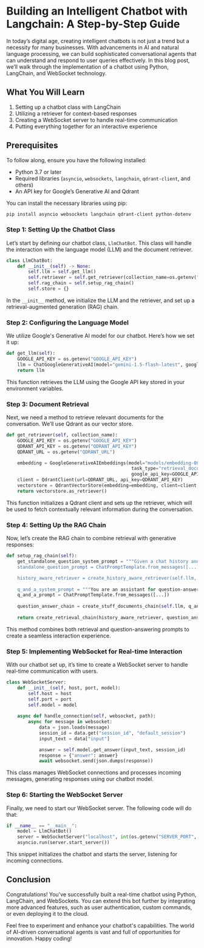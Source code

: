# Building an Intelligent Chatbot with Langchain: A Step-by-Step Guide

In today’s digital age, creating intelligent chatbots is not just a trend but a necessity for many businesses. With advancements in AI and natural language processing, we can build sophisticated conversational agents that can understand and respond to user queries effectively. In this blog post, we’ll walk through the implementation of a chatbot using Python, LangChain, and WebSocket technology.

## What You Will Learn

1. Setting up a chatbot class with LangChain
2. Utilizing a retriever for context-based responses
3. Creating a WebSocket server to handle real-time communication
4. Putting everything together for an interactive experience

## Prerequisites

To follow along, ensure you have the following installed:

- Python 3.7 or later
- Required libraries (`asyncio`, `websockets`, `langchain`, `qdrant-client`, and others)
- An API key for Google’s Generative AI and Qdrant

You can install the necessary libraries using pip:

```bash
pip install asyncio websockets langchain qdrant-client python-dotenv
```

### Step 1: Setting Up the Chatbot Class

Let’s start by defining our chatbot class, `LlmChatBot`. This class will handle the interaction with the language model (LLM) and the document retriever.

```python
class LlmChatBot:
    def __init__(self) -> None:
        self.llm = self.get_llm()
        self.retriever = self.get_retriever(collection_name=os.getenv("COLLECTION_NAME", "chatbot"))
        self.rag_chain = self.setup_rag_chain()
        self.store = {}
```

In the `__init__` method, we initialize the LLM and the retriever, and set up a retrieval-augmented generation (RAG) chain. 

### Step 2: Configuring the Language Model

We utilize Google's Generative AI model for our chatbot. Here’s how we set it up:

```python
def get_llm(self):
    GOOGLE_API_KEY = os.getenv("GOOGLE_API_KEY")
    llm = ChatGoogleGenerativeAI(model="gemini-1.5-flash-latest", google_api_key=GOOGLE_API_KEY)
    return llm
```

This function retrieves the LLM using the Google API key stored in your environment variables.

### Step 3: Document Retrieval

Next, we need a method to retrieve relevant documents for the conversation. We’ll use Qdrant as our vector store.

```python
def get_retriever(self, collection_name):
    GOOGLE_API_KEY = os.getenv("GOOGLE_API_KEY")
    QDRANT_API_KEY = os.getenv("QDRANT_API_KEY")
    QDRANT_URL = os.getenv("QDRANT_URL")

    embedding = GoogleGenerativeAIEmbeddings(model="models/embedding-001", 
                                              task_type="retrieval_document",
                                              google_api_key=GOOGLE_API_KEY)
    client = QdrantClient(url=QDRANT_URL, api_key=QDRANT_API_KEY)
    vectorstore = QdrantVectorStore(embedding=embedding, client=client, collection_name=collection_name)
    return vectorstore.as_retriever()
```

This function initializes a Qdrant client and sets up the retriever, which will be used to fetch contextually relevant information during the conversation.

### Step 4: Setting Up the RAG Chain

Now, let’s create the RAG chain to combine retrieval with generative responses:

```python
def setup_rag_chain(self):
    get_standalone_question_system_prompt = """Given a chat history and the latest user question ...
    standalone_question_prompt = ChatPromptTemplate.from_messages([...])

    history_aware_retriever = create_history_aware_retriever(self.llm, self.retriever, standalone_question_prompt)
    
    q_and_a_system_prompt = """You are an assistant for question-answering tasks. ...
    q_and_a_prompt = ChatPromptTemplate.from_messages([...])
    
    question_answer_chain = create_stuff_documents_chain(self.llm, q_and_a_prompt)
    
    return create_retrieval_chain(history_aware_retriever, question_answer_chain)
```

This method combines both retrieval and question-answering prompts to create a seamless interaction experience.

### Step 5: Implementing WebSocket for Real-time Interaction

With our chatbot set up, it’s time to create a WebSocket server to handle real-time communication with users.

```python
class WebSocketServer:
    def __init__(self, host, port, model):
        self.host = host
        self.port = port
        self.model = model
    
    async def handle_connection(self, websocket, path):
        async for message in websocket:
            data = json.loads(message)
            session_id = data.get("session_id", "default_session")
            input_text = data["input"]

            answer = self.model.get_answer(input_text, session_id)
            response = {"answer": answer}
            await websocket.send(json.dumps(response))
```

This class manages WebSocket connections and processes incoming messages, generating responses using our chatbot model.

### Step 6: Starting the WebSocket Server

Finally, we need to start our WebSocket server. The following code will do that:

```python
if __name__ == "__main__":
    model = LlmChatBot()
    server = WebSocketServer("localhost", int(os.getenv("SERVER_PORT", 8081)), model)
    asyncio.run(server.start_server())
```

This snippet initializes the chatbot and starts the server, listening for incoming connections.

## Conclusion

Congratulations! You've successfully built a real-time chatbot using Python, LangChain, and WebSockets. You can extend this bot further by integrating more advanced features, such as user authentication, custom commands, or even deploying it to the cloud.

Feel free to experiment and enhance your chatbot's capabilities. The world of AI-driven conversational agents is vast and full of opportunities for innovation. Happy coding!